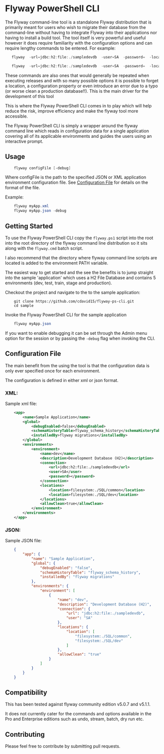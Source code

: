 # Flyway PowerShell CLI 
The Flyway command-line tool is a standalone Flyway distribution that is primarily meant for users who wish to migrate 
their database from the command-line without having to integrate Flyway into their applications nor having to install a 
build tool. The tool itself is very powerful and useful however it does require familiarity with the configuration options and can 
require lengthy commands to be entered. For example:

```powershell
   flyway  -url=jdbc:h2:file:./sampledevdb  -user=SA  -password=  -locations=filesystem:./SQL/common,filesystem:./SQL/dev info

   flyway  -url=jdbc:h2:file:./sampledevdb  -user=SA  -password=  -locations=filesystem:./SQL/common,filesystem:./SQL/dev  -repeatableSqlMigrationPrefix="R"  -skipDefaultCallbacks="false"  -outOfOrder="false"  -validateOnMigrate="true"  -ignoreMissingMigrations="false"  -ignoreFutureMigrations="true"  -ignoreIgnoredMigrations="false" migrate
```

These commands are also ones that would generally be repeated when executing releases and with so many possible options 
it is possible to forget a location, a configuration property or even introduce an error due to a typo (or worse clean 
a production database!!). This is the main driver for the development of this tool

This is where the Flyway PowerShell CLI comes in to play which will help reduce the risk, improve efficiency and make 
the flyway tool more accessible.

The Flyway PowerShell CLI is simply a wrapper around the flyway command line which reads in configuration data for a single 
application covering all of its applicable environments and guides the users using an interactive prompt.

## Usage

```powershell
    flyway configFile [-debug]
```
Where configFile is the path to the specified JSON or XML application environment configuration file. See [Configuration File](#Configuration-File)
for details on the format of the file.

Example:
```powershell
    flyway myApp.xml
    flyway myApp.json -debug
```

## Getting Started

To use the Flyway PowerShell CLI copy the `flyway.ps1` script into the root into the root directory of the flyway 
command line distribution so it sits along with the `flyway.cmd` batch script.

I also recommend that the directory where flyway command line scripts are located is added to the environment PATH 
variable.

The easiest way to get started and the see the benefits is to jump straight into the sample 'application' which uses 
a H2 File Database and contains 5 environments (dev, test, train, stage and production).

Checkout the project and navigate to the to the sample application:

```
    git clone https://github.com/cdavid15/flyway-ps-cli.git
    cd sample
```

Invoke the Flyway PowerShell CLI for the sample application

```powershell
    flyway myApp.json 
```

If you want to enable debugging it can be set through the Admin menu option for the session or by passing the `-debug` 
flag when invoking the CLI.

## Configuration File
The main benefit from the using the tool is that the configuration data is only ever specified once for each environment.

The configuration is defined in either xml or json format.

### XML:
Sample xml file:

```xml
    <app>
        <name>Sample Application</name>
        <global>
            <debugEnabled>false</debugEnabled>
            <schemaHistoryTable>flyway_schema_history</schemaHistoryTable>
            <installedBy>flyway migrations</installedBy>
        </global>
        <environments>
            <environment>
                <name>dev</name>
                <description>Development Database (H2)</description>
                <connection>
                    <url>jdbc:h2:file:./sampledevdb</url>
                    <user>SA</user>
                    <password></password>
                </connection>
                <locations>
                    <location>filesystem:./SQL/common</location>
                    <location>filesystem:./SQL/dev</location>
                </locations>
                <allowClean>true</allowClean>
            </environment>
        </environments>
    </app>
```

### JSON:
Sample JSON file:

```json
    {
        "app": {
            "name": "Sample Application",
            "global": {
                "debugEnabled": "false",
                "schemaHistoryTable": "flyway_schema_history",
                "installedBy": "flyway migrations"
            },
            "environments": {
                "environment": [
                    {
                        "name": "dev",
                        "description": "Development Database (H2)",
                        "connection": {
                            "url": "jdbc:h2:file:./sampledevdb",
                            "user": "SA"
                        },
                        "locations": {
                            "location": [
                                "filesystem:./SQL/common",
                                "filesystem:./SQL/dev"
                            ]
                        },
                        "allowClean": "true"
                    }
                ]
            }
        }
    }
```

## Compatibility
This has been tested against flyway community edition v5.0.7 and v5.1.1.

It does not currently cater for the commands and options available in the Pro and Enterprise editions such as undo, 
stream, batch, dry run etc.

## Contributing
Please feel free to contribute by submitting pull requests.
